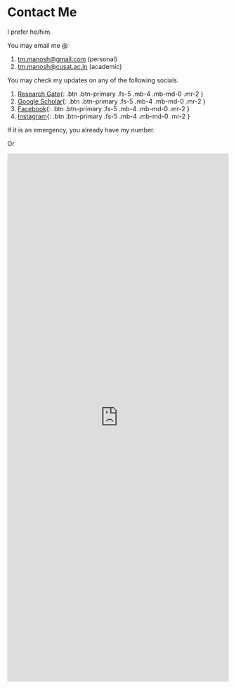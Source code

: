 # Contact Me 

I prefer he/him.

You may email me @

1. tm.manosh@gmail.com (personal)
2. tm.manosh@cusat.ac.in (academic)

You may check my updates on any of the following socials.

1. [Research Gate](https://www.researchgate.net/profile/Manosh-T-M){: .btn .btn-primary .fs-5 .mb-4 .mb-md-0 .mr-2 }
2. [Google Scholar](https://scholar.google.com/citations?user=QZtGUvwAAAAJ&hl=en){: .btn .btn-primary .fs-5 .mb-4 .mb-md-0 .mr-2 }
3. [Facebook](https://www.facebook.com/profile.php?id=100008584153018){: .btn .btn-primary .fs-5 .mb-4 .mb-md-0 .mr-2 }
4. [Instagram](https://www.instagram.com/tm.manosh/){: .btn .btn-primary .fs-5 .mb-4 .mb-md-0 .mr-2 }

If it is an emergency, you already have my number.

Or

<iframe src="https://docs.google.com/forms/d/e/1FAIpQLSewFIiXv_MrLePhR2FbUn8mmu3NeCoRYPQZZ82o7VCh5H7vsw/viewform?embedded=true" width="640" height="1200" frameborder="0" marginheight="0" marginwidth="0" style= "border: none; max-width:100%; max-height:100vh" allowfullscreen webkitallowfullscreen mozallowfullscreen msallowfullscreen>Loading…</iframe>
